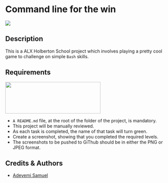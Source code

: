 # Command line for the win
<img src="https://s3.amazonaws.com/intranet-projects-files/holbertonschool-sysadmin_devops/324/06AChAO.png" width="" height="">


## Description
This is a ALX Holberton School project which involves playing a pretty cool game to challenge on simple `Bash` skills.

## Requirements
<img src="https://alx-apply.hbtn.io/brand_alx/share_image_2019.jpg" width="300" height="100" />

- `A README.md` file, at the root of the folder of the project, is mandatory.
- This project will be manually reviewed.
- As each task is completed, the name of that task will turn green.
- Create a screenshot, showing that you completed the required levels.
- The screenshots to be pushed to GiThub should be in either the PNG or JPEG format.

## Credits & Authors
- [Adeyemi Samuel](https://@github.com/Samfrodo9.com)
